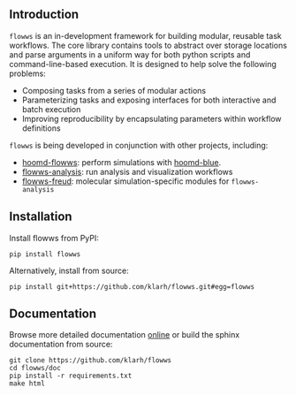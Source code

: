 
## Introduction

`flowws` is an in-development framework for building modular, reusable
task workflows. The core library contains tools to abstract over
storage locations and parse arguments in a uniform way for both python
scripts and command-line-based execution. It is designed to help solve
the following problems:

- Composing tasks from a series of modular actions
- Parameterizing tasks and exposing interfaces for both interactive and batch execution
- Improving reproducibility by encapsulating parameters within workflow definitions

`flowws` is being developed in conjunction with other projects, including:

- [hoomd-flowws](https://github.com/klarh/hoomd_flowws): perform simulations with [hoomd-blue](https://github.com/glotzerlab/hoomd-blue).
- [flowws-analysis](https://github.com/klarh/flowws-analysis): run analysis and visualization workflows
- [flowws-freud](https://github.com/klarh/flowws-freud): molecular simulation-specific modules for `flowws-analysis`

## Installation

Install flowws from PyPI:

```
pip install flowws
```

Alternatively, install from source:

```
pip install git+https://github.com/klarh/flowws.git#egg=flowws
```

## Documentation

Browse more detailed documentation
[online](https://flowws.readthedocs.io) or build the sphinx
documentation from source:

```
git clone https://github.com/klarh/flowws
cd flowws/doc
pip install -r requirements.txt
make html
```
